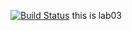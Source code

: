 [![Build Status](https://travis-ci.com/AntonGrigorev/lab04.svg?branch=master)](https://travis-ci.com/AntonGrigorev/lab04)
this is lab03
